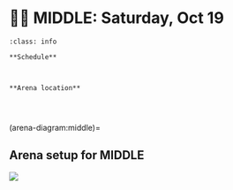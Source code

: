 # 🚴‍♀️ MIDDLE: Saturday, Oct 19

```{admonition} Main points
:class: info

**Schedule**



**Arena location**




```


(arena-diagram:middle)=
## Arena setup for MIDDLE

![](_static/arena/arena_middle.png)
